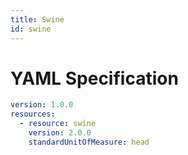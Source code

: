 ```yaml
---
title: Swine
id: swine
---
```




# YAML Specification

```yaml
version: 1.0.0
resources:
  - resource: swine
    version: 2.0.0
    standardUnitOfMeasure: head
```



